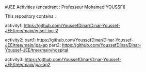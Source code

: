 #JEE Activities (encadrant : Professeur Mohamed YOUSSFI)

This repository contains :


activity1:
https://github.com/YoussefDinar/Dinar-Youssef-JEE/tree/main/enset-ioc-2


activity2:
part1:
https://github.com/YoussefDinar/Dinar-Youssef-JEE/tree/main/jpa-ap
part2:
https://github.com/YoussefDinar/Dinar-Youssef-JEE/tree/main/hospital

activity3:
https://github.com/YoussefDinar/Dinar-Youssef-JEE/tree/main/jpa-ap2
